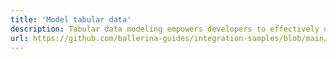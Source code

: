 ```yaml
---
title: 'Model tabular data'
description: Tabular data modeling empowers developers to effectively organize, process, and manipulate structured data, leading to more modular, maintainable, and efficient data-oriented programs.<br><br>Ballerina, with its built-in `table` data type, provides native support for modeling and manipulating tabular data, allowing you to define records as values and associate them with unique keys. 
url: https://github.com/ballerina-guides/integration-samples/blob/main/model-tabular-data-for-dop/main.bal
---
```

